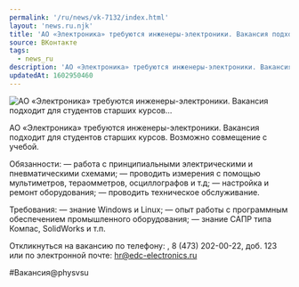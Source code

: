 ```yaml
---
permalink: '/ru/news/vk-7132/index.html'
layout: 'news.ru.njk'
title: 'АО «Электроника» требуются инженеры-электроники. Вакансия подходит для студентов старших курсов…'
source: ВКонтакте
tags:
  - news_ru
description: 'АО «Электроника» требуются инженеры-электроники. Вакансия подходит для студентов старших курсов…'
updatedAt: 1602950460
---
```

![АО «Электроника» требуются инженеры-электроники. Вакансия подходит для студентов старших курсов…](https://sun9-24.userapi.com/impg/ZR6_dY0vS9qDPSiB8HmIqHOPcZiq1fSUi-_PfA/Kd7dLS5-5kg.jpg?size=1280x747&quality=96&sign=989f8b5ef8495929d0971d2502745095&c_uniq_tag=vwtHKk0hXz8nfRXbon3KRV7iqXUFD1uaXX7PIdo5Tfs&type=album)

АО «Электроника» требуются инженеры-электроники. Вакансия подходит для студентов старших курсов. Возможно совмещение с учебой.

Обязанности:
— работа с принципиальными электрическими и пневматическими схемами;
— проводить измерения с помощью мультиметров, тераомметров, осциллографов и т.д;
— настройка и ремонт оборудования;
— проводить техническое обслуживание.

Требования:
— знание Windows и Linux;
— опыт работы с программным обеспечением промышленного оборудования;
— знание САПР типа Компас, SolidWorks и т.п.

Откликнуться на вакансию по телефону: , 8 (473) 202-00-22, доб. 123 или по электронной почте: hr@edc-electronics.ru

#Вакансия@physvsu
